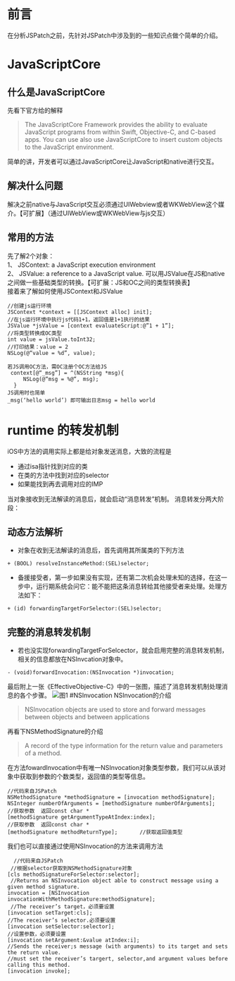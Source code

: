 # 前言
 在分析JSPatch之前，先针对JSPatch中涉及到的一些知识点做个简单的介绍。

# JavaScriptCore
## 什么是JavaScriptCore
先看下官方给的解释
> The JavaScriptCore Framework provides the ability to evaluate JavaScript programs from within Swift, Objective-C, and C-based apps. You can use also use JavaScriptCore to insert custom objects to the JavaScript environment.

简单的讲，开发者可以通过JavaScriptCore让JavaScript和native进行交互。

## 解决什么问题
解决之前native与JavaScript交互必须通过UIWebview或者WKWebView这个媒介。【可扩展】（通过UIWebView或WKWebView与js交互）

## 常用的方法
先了解2个对象：    
      1、  JSContext: a JavaScript execution environment   
      2、  JSValue: a reference to a JavaScript value. 可以用JSValue在JS和native之间做一些基础类型的转换。【可扩展：JS和OC之间的类型转换表】    
接着来了解如何使用JSContext和JSValue    
```
//创建js运行环境
JSContext *context = [[JSContext alloc] init];  
//在js运行环境中执行js代码1+1，返回值是1+1执行的结果
JSValue *jsValue = [context evaluateScript:@”1 + 1”]; 
//将类型转换成OC类型
int value = jsValue.toInt32; 
//打印结果：value = 2
NSLog(@“value = %d”, value); 
                        
若JS调用OC方法，需OC注册个OC方法给JS
 context[@“_msg”] = ^(NSString *msg){
     NSLog(@“msg = %@“, msg);
  }
JS调用时也简单
_msg(‘hello world’) 即可输出日志msg = hello world
```
# runtime 的转发机制
   iOS中方法的调用实际上都是给对象发送消息，大致的流程是 
   - 通过isa指针找到对应的类
   - 在类的方法中找到对应的selector
   - 如果能找到再去调用对应的IMP

当对象接收到无法解读的消息后，就会启动“消息转发”机制。
消息转发分两大阶段：
## 动态方法解析
    
- 对象在收到无法解读的消息后，首先调用其所属类的下列方法
```          
+ (BOOL) resolveInstanceMethod:(SEL)selector;
```
    
   - 备援接受者，第一步如果没有实现，还有第二次机会处理未知的选择，在这一步中，运行期系统会问它：能不能把这条消息转给其他接受者来处理。处理方法如下：
```
+ (id) forwardingTargetForSelector:(SEL)selector;
```
## 完整的消息转发机制
- 若也没实现forwardingTargetForSelcector，就会启用完整的消息转发机制，相关的信息都放在NSInvcation对象中。  
``` 
- (void)forwardInvocation:(NSInvocation *)invocation;
```
最后附上一张《EffectiveObjective-C》中的一张图，描述了消息转发机制处理消息的各个步骤。
![图1](https://diycode.b0.upaiyun.com/photo/2018/7314012fd9f2c5a33b27d505f4ea0e54.jpg)
#NSInvocation
NSInvocation的介绍
> NSInvocation objects are used to store and forward messages between objects and between applications

再看下NSMethodSignature的介绍
> A record of the type information for the return value and parameters of a method.

在方法fowardInvocation中有唯一NSInvocation对象类型参数，我们可以从该对象中获取到参数的个数类型，返回值的类型等信息。

```
//代码来自JSPatch
NSMethodSignature *methodSignature = [invocation methodSignature];
NSInteger numberOfArguments = [methodSignature numberOfArguments];
//获取参数  返回const char *
[methodSignature getArgumentTypeAtIndex:index]; 
//获取参数  返回const char *
[methodSignature methodReturnType];       //获取返回值类型
```

我们也可以直接通过使用NSInvocation的方法来调用方法
```
  //代码来自JSPatch
 //根据selector获取到NSMethodSignature对象
[cls methodSignatureForSelector:selector];  
 //Returns an NSInvocation object able to construct message using a given method signature.
invocation = [NSInvocation invocationWithMethodSignature:methodSignature]; 
 //The receiver’s target，必须要设置
[invocation setTarget:cls]; 
//The receiver’s selector.必须要设置
[invocation setSelector:selector];
//设置参数，必须要设置
[invocation setArgument:&value atIndex:i];
//Sends the receiver;s message (with arguments) to its target and sets the return value.
//must set the receiver’s targert, selector,and argument values before calling this method.
[invocation invoke];             
```



